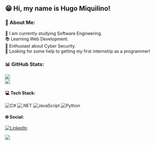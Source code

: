 ## 😁 Hi, my name is Hugo Miquilino!

### 💫 About Me:

🌱 I am currently studying Software Engineering.<br>
📚 Learning Web Development.<br>
🔐 Enthusiast about Cyber Security.<br>
🤝 Looking for some help to getting my first internship as a programmer!

### 📊 GitHub Stats:
![](https://github-readme-stats.vercel.app/api?username=hugoMiquilino&theme=github_dark_dimmed&hide=contribs,prs&hide_border=true)<br>
![](https://github-readme-stats.vercel.app/api/top-langs/?username=hugoMiquilino&theme=github_dark_dimmed&hide_border=true&include_all_commits=false&count_private=false&layout=compact)

#### 💻 Tech Stack:
![C#](https://img.shields.io/badge/C%23-239120?style=for-the-badge&logo=c-sharp&logoColor=white)
![.NET](https://img.shields.io/badge/.NET-5C2D91?style=for-the-badge&logo=.net&logoColor=white)
![JavaScript](https://img.shields.io/badge/JavaScript-F7DF1E?style=for-the-badge&logo=javascript&logoColor=black)
![Python](https://img.shields.io/badge/Python-3776AB?style=for-the-badge&logo=python&logoColor=white)

#### 🌐 Social:
[![LinkedIn](https://img.shields.io/badge/LinkedIn-%230077B5.svg?logo=linkedin&logoColor=white)](https://linkedin.com/in/hugomiquilino)

[![](https://visitcount.itsvg.in/api?id=hugoMiquilino&icon=1&color=3)](https://visitcount.itsvg.in)
